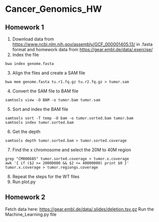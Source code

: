 # Cancer_Genomics_HW
## Homework 1

1. Download data from https://www.ncbi.nlm.nih.gov/assembly/GCF_000001405.13/ in .fasta format and homework data from https://gear.embl.de/data/.exercise/
2. Index the file
```console
bwa index genome.fasta
```
3. Align the files and create a SAM file
```console
bwa mem genome.fasta tu.r1.fq.gz tu.r2.fq.gz > tumor.sam
```
4. Convert the SAM file to BAM file
```console
samtools view -O BAM -o tumor.bam tumor.sam
```
5. Sort and index the BAM file
```console
samtools sort -T temp -O bam -o tumor.sorted.bam tumor.bam
samtools index tumor.sorted.bam
```
6. Get the depth
```console
samtools depth tumor.sorted.bam > tumor.sorted.coverage
```
7. Find the x chromosome and select the 20M to 40M region
```console
grep "CM000685" tumor.sorted.coverage > tumor.x.coverage
awk '{ if ($2 >= 20000000 && $2 <= 40000000) print $0 }' tumor.x.coverage > tumor.regiongs.coverage
```
8. Repeat the steps for the WT files
9. Run plot.py

## Homework 2
Fetch data here: https://gear.embl.de/data/.slides/deletion.tsv.gz
Run the Machine_Learning.py file

